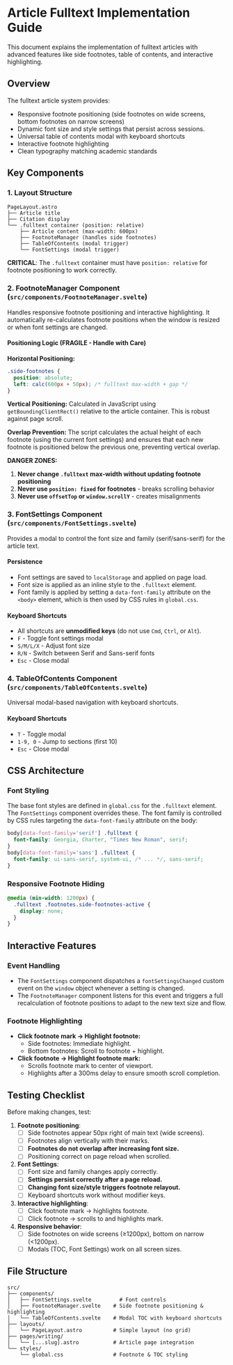 # Article Fulltext Implementation Guide

This document explains the implementation of fulltext articles with advanced features like side footnotes, table of contents, and interactive highlighting.

## Overview

The fulltext article system provides:
- Responsive footnote positioning (side footnotes on wide screens, bottom footnotes on narrow screens)
- Dynamic font size and style settings that persist across sessions.
- Universal table of contents modal with keyboard shortcuts
- Interactive footnote highlighting
- Clean typography matching academic standards

## Key Components

### 1. Layout Structure

```
PageLayout.astro
├── Article title
├── Citation display
└── .fulltext container (position: relative)
    ├── Article content (max-width: 600px)
    ├── FootnoteManager (handles side footnotes)
    ├── TableOfContents (modal trigger)
    └── FontSettings (modal trigger)
```

**CRITICAL**: The `.fulltext` container must have `position: relative` for footnote positioning to work correctly.

### 2. FootnoteManager Component (`src/components/FootnoteManager.svelte`)

Handles responsive footnote positioning and interactive highlighting. It automatically re-calculates footnote positions when the window is resized or when font settings are changed.

#### Positioning Logic (FRAGILE - Handle with Care)

**Horizontal Positioning:**
```css
.side-footnotes {
  position: absolute;
  left: calc(600px + 50px); /* fulltext max-width + gap */
}
```

**Vertical Positioning:**
Calculated in JavaScript using `getBoundingClientRect()` relative to the article container. This is robust against page scroll.

**Overlap Prevention:**
The script calculates the actual height of each footnote (using the current font settings) and ensures that each new footnote is positioned below the previous one, preventing vertical overlap.

**DANGER ZONES:**
1. **Never change `.fulltext` max-width without updating footnote positioning**
2. **Never use `position: fixed` for footnotes** - breaks scrolling behavior
3. **Never use `offsetTop` or `window.scrollY`** - creates misalignments

### 3. FontSettings Component (`src/components/FontSettings.svelte`)

Provides a modal to control the font size and family (serif/sans-serif) for the article text.

#### Persistence
- Font settings are saved to `localStorage` and applied on page load.
- Font size is applied as an inline style to the `.fulltext` element.
- Font family is applied by setting a `data-font-family` attribute on the `<body>` element, which is then used by CSS rules in `global.css`.

#### Keyboard Shortcuts
- All shortcuts are **unmodified keys** (do not use `Cmd`, `Ctrl`, or `Alt`).
- `F` - Toggle font settings modal
- `S/M/L/X` - Adjust font size
- `R/N` - Switch between Serif and Sans-serif fonts
- `Esc` - Close modal

### 4. TableOfContents Component (`src/components/TableOfContents.svelte`)

Universal modal-based navigation with keyboard shortcuts.

#### Keyboard Shortcuts
- `T` - Toggle modal
- `1-9, 0` - Jump to sections (first 10)
- `Esc` - Close modal

## CSS Architecture

### Font Styling
The base font styles are defined in `global.css` for the `.fulltext` element. The `FontSettings` component overrides these. The font family is controlled by CSS rules targeting the `data-font-family` attribute on the body:
```css
body[data-font-family='serif'] .fulltext {
  font-family: Georgia, Charter, "Times New Roman", serif;
}
body[data-font-family='sans'] .fulltext {
  font-family: ui-sans-serif, system-ui, /* ... */, sans-serif;
}
```

### Responsive Footnote Hiding
```css
@media (min-width: 1200px) {
  .fulltext .footnotes.side-footnotes-active {
    display: none;
  }
}
```

## Interactive Features

### Event Handling
- The `FontSettings` component dispatches a `fontSettingsChanged` custom event on the `window` object whenever a setting is changed.
- The `FootnoteManager` component listens for this event and triggers a full recalculation of footnote positions to adapt to the new text size and flow.

### Footnote Highlighting
- **Click footnote mark → Highlight footnote:**
  - Side footnotes: Immediate highlight.
  - Bottom footnotes: Scroll to footnote + highlight.
- **Click footnote → Highlight footnote mark:**
  - Scrolls footnote mark to center of viewport.
  - Highlights after a 300ms delay to ensure smooth scroll completion.

## Testing Checklist

Before making changes, test:

1. **Footnote positioning**:
   - [ ] Side footnotes appear 50px right of main text (wide screens).
   - [ ] Footnotes align vertically with their marks.
   - [ ] **Footnotes do not overlap after increasing font size.**
   - [ ] Positioning correct on page reload when scrolled.

2. **Font Settings**:
   - [ ] Font size and family changes apply correctly.
   - [ ] **Settings persist correctly after a page reload.**
   - [ ] **Changing font size/style triggers footnote relayout.**
   - [ ] Keyboard shortcuts work without modifier keys.

3. **Interactive highlighting**:
   - [ ] Click footnote mark → highlights footnote.
   - [ ] Click footnote → scrolls to and highlights mark.

4. **Responsive behavior**:
   - [ ] Side footnotes on wide screens (≥1200px), bottom on narrow (<1200px).
   - [ ] Modals (TOC, Font Settings) work on all screen sizes.

## File Structure

```
src/
├── components/
│   ├── FontSettings.svelte         # Font controls
│   ├── FootnoteManager.svelte    # Side footnote positioning & highlighting
│   └── TableOfContents.svelte    # Modal TOC with keyboard shortcuts
├── layouts/
│   └── PageLayout.astro          # Simple layout (no grid)
├── pages/writing/
│   └── [...slug].astro           # Article page integration
└── styles/
    └── global.css                # Footnote & TOC styling
```
